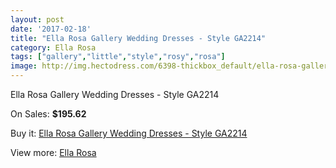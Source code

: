 ```yaml
---
layout: post
date: '2017-02-18'
title: "Ella Rosa Gallery Wedding Dresses - Style GA2214"
category: Ella Rosa
tags: ["gallery","little","style","rosy","rosa"]
image: http://img.hectodress.com/6398-thickbox_default/ella-rosa-gallery-wedding-dresses-style-ga2214.jpg
---
```

Ella Rosa Gallery Wedding Dresses - Style GA2214

On Sales: **$195.62**
<a href="https://www.hectodress.com/ella-rosa/3203-ella-rosa-gallery-wedding-dresses-style-ga2214.html"><amp-img layout="responsive" width="600" height="600" src="//img.hectodress.com/6398-thickbox_default/ella-rosa-gallery-wedding-dresses-style-ga2214.jpg" alt="Ella Rosa Gallery Wedding Dresses - Style GA2214 0" /></a>
<a href="https://www.hectodress.com/ella-rosa/3203-ella-rosa-gallery-wedding-dresses-style-ga2214.html"><amp-img layout="responsive" width="600" height="600" src="//img.hectodress.com/6399-thickbox_default/ella-rosa-gallery-wedding-dresses-style-ga2214.jpg" alt="Ella Rosa Gallery Wedding Dresses - Style GA2214 1" /></a>

Buy it: [Ella Rosa Gallery Wedding Dresses - Style GA2214](https://www.hectodress.com/ella-rosa/3203-ella-rosa-gallery-wedding-dresses-style-ga2214.html "Ella Rosa Gallery Wedding Dresses - Style GA2214")

View more: [Ella Rosa](https://www.hectodress.com/55-ella-rosa "Ella Rosa")